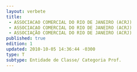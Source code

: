 ```yaml
---
layout: verbete
title:
 - ASSOCIACAO COMERCIAL DO RIO DE JANEIRO (ACRJ)
 - ASSOCIACAO COMERCIAL DO RIO DE JANEIRO (ACRJ)
 - ASSOCIAÇÃO COMERCIAL DO RIO DE JANEIRO (ACRJ)
published: true
edition: 1  
updated: 2010-10-05 14:36:44 -0300
type: T
subtype: Entidade de Classe/ Categoria Prof.
---
```


